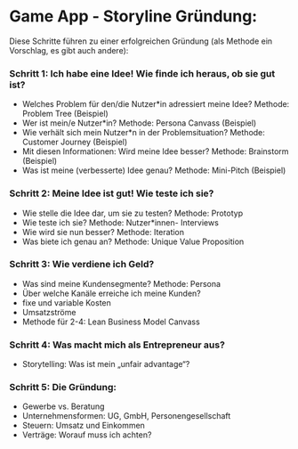 # Game App - Storyline Gründung:

Diese Schritte führen zu einer erfolgreichen Gründung (als Methode ein Vorschlag, es gibt auch andere):

### Schritt 1: Ich habe eine Idee! Wie finde ich heraus, ob sie gut ist?
- Welches Problem für den/die Nutzer*in adressiert meine Idee? Methode: Problem Tree (Beispiel)
- Wer ist mein/e Nutzer*in? Methode: Persona Canvass (Beispiel)
- Wie verhält sich mein Nutzer*n in der Problemsituation? Methode: Customer Journey (Beispiel)
- Mit diesen Informationen: Wird meine Idee besser? Methode: Brainstorm (Beispiel)
- Was ist meine (verbesserte) Idee genau? Methode: Mini-Pitch (Beispiel)

### Schritt 2: Meine Idee ist gut! Wie teste ich sie?
- Wie stelle die Idee dar, um sie zu testen? Methode: Prototyp
- Wie teste ich sie? Methode: Nutzer*innen- Interviews
- Wie wird sie nun besser? Methode: Iteration
- Was biete ich genau an? Methode: Unique Value Proposition

### Schritt 3: Wie verdiene ich Geld?
- Was sind meine Kundensegmente? Methode: Persona
- Über welche Kanäle erreiche ich meine Kunden?
- fixe und variable Kosten
- Umsatzströme
- Methode für 2-4: Lean Business Model Canvass

### Schritt 4: Was macht mich als Entrepreneur aus?
- Storytelling: Was ist mein „unfair advantage“?

### Schritt 5: Die Gründung:
- Gewerbe vs. Beratung
- Unternehmensformen: UG, GmbH, Personengesellschaft
- Steuern: Umsatz und Einkommen
- Verträge: Worauf muss ich achten?

